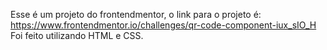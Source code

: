 Esse é um projeto do frontendmentor, o link para o projeto é: https://www.frontendmentor.io/challenges/qr-code-component-iux_sIO_H
 Foi feito utilizando HTML e CSS.

